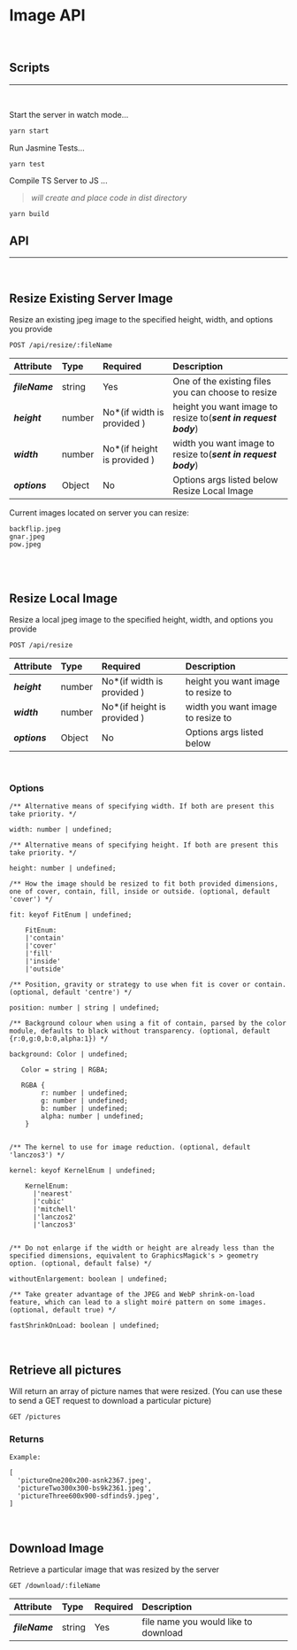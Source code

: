 # Image API

<br>

## Scripts

---

<br>

Start the server in watch mode...

```bash
yarn start
```

Run Jasmine Tests...

```
yarn test
```

Compile TS Server to JS ...

> _will create and place code in dist directory_

```
yarn build
```

## API

---

<br>

## Resize Existing Server Image

Resize an existing jpeg image to the specified height, width, and options you provide

```
POST /api/resize/:fileName
```

| Attribute      | Type   | Required                     | Description                                                    |
| :------------- | :----- | :--------------------------- | :------------------------------------------------------------- |
| **_fileName_** | string | Yes                          | One of the existing files you can choose to resize             |
| **_height_**   | number | No\*(if width is provided )  | height you want image to resize to(**_sent in request body_**) |
| **_width_**    | number | No\*(if height is provided ) | width you want image to resize to(**_sent in request body_**)  |
| **_options_**  | Object | No                           | Options args listed below Resize Local Image                   |

Current images located on server you can resize:

```
backflip.jpeg
gnar.jpeg
pow.jpeg
```

<br>

<br>

## Resize Local Image

Resize a local jpeg image to the specified height, width, and options you provide

```
POST /api/resize
```

| Attribute     | Type   | Required                     | Description                        |
| :------------ | :----- | :--------------------------- | :--------------------------------- |
| **_height_**  | number | No\*(if width is provided )  | height you want image to resize to |
| **_width_**   | number | No\*(if height is provided ) | width you want image to resize to  |
| **_options_** | Object | No                           | Options args listed below          |

<br>

### Options

```
/** Alternative means of specifying width. If both are present this take priority. */

width: number | undefined;

/** Alternative means of specifying height. If both are present this take priority. */

height: number | undefined;

/** How the image should be resized to fit both provided dimensions, one of cover, contain, fill, inside or outside. (optional, default 'cover') */

fit: keyof FitEnum | undefined;

    FitEnum:
    |'contain'
    |'cover'
    |'fill'
    |'inside'
    |'outside'

/** Position, gravity or strategy to use when fit is cover or contain. (optional, default 'centre') */

position: number | string | undefined;

/** Background colour when using a fit of contain, parsed by the color module, defaults to black without transparency. (optional, default {r:0,g:0,b:0,alpha:1}) */

background: Color | undefined;

   Color = string | RGBA;

   RGBA {
        r: number | undefined;
        g: number | undefined;
        b: number | undefined;
        alpha: number | undefined;
    }


/** The kernel to use for image reduction. (optional, default 'lanczos3') */

kernel: keyof KernelEnum | undefined;

    KernelEnum:
      |'nearest'
      |'cubic'
      |'mitchell'
      |'lanczos2'
      |'lanczos3'


/** Do not enlarge if the width or height are already less than the specified dimensions, equivalent to GraphicsMagick's > geometry option. (optional, default false) */

withoutEnlargement: boolean | undefined;

/** Take greater advantage of the JPEG and WebP shrink-on-load feature, which can lead to a slight moiré pattern on some images. (optional, default true) */

fastShrinkOnLoad: boolean | undefined;

```

<br>

## Retrieve all pictures

Will return an array of picture names that were resized. (You can use these to send a GET request to download a particular picture)

```
GET /pictures
```

### Returns

```
Example:

[
  'pictureOne200x200-asnk2367.jpeg',
  'pictureTwo300x300-bs9k2361.jpeg',
  'pictureThree600x900-sdfinds9.jpeg',
]
```

<br>

## Download Image

Retrieve a particular image that was resized by the server

```
GET /download/:fileName
```

| Attribute      | Type   | Required | Description                          |
| :------------- | :----- | :------- | :----------------------------------- |
| **_fileName_** | string | Yes      | file name you would like to download |
